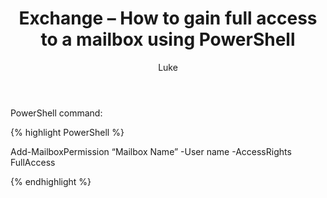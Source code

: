 ﻿---
title: Exchange – How to gain full access to a mailbox using PowerShell
-permalink: /misc/exchange-how-to-gain-full-access-to-a-mailbox-using-powershell/

author: Luke 
categories:
  - Windows
  - PowerShell	
---

PowerShell command:

{% highlight PowerShell %}

Add-MailboxPermission “Mailbox Name” -User name -AccessRights FullAccess

{% endhighlight %}
